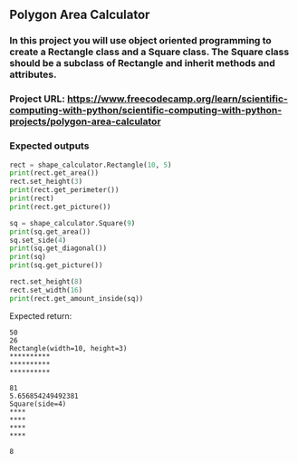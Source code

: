 ## Polygon Area Calculator

### In this project you will use object oriented programming to create a Rectangle class and a Square class. The Square class should be a subclass of Rectangle and inherit methods and attributes.
### Project URL: https://www.freecodecamp.org/learn/scientific-computing-with-python/scientific-computing-with-python-projects/polygon-area-calculator

### Expected outputs

```py
rect = shape_calculator.Rectangle(10, 5)
print(rect.get_area())
rect.set_height(3)
print(rect.get_perimeter())
print(rect)
print(rect.get_picture())

sq = shape_calculator.Square(9)
print(sq.get_area())
sq.set_side(4)
print(sq.get_diagonal())
print(sq)
print(sq.get_picture())

rect.set_height(8)
rect.set_width(16)
print(rect.get_amount_inside(sq))
```

Expected return:

```
50
26
Rectangle(width=10, height=3)
**********
**********
**********

81
5.656854249492381
Square(side=4)
****
****
****
****

8
```
